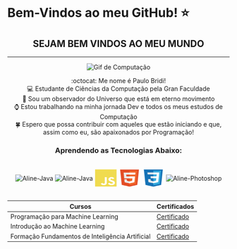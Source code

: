 # Bem-Vindos ao meu GitHub! :star:

<center><h2> SEJAM BEM VINDOS AO MEU MUNDO </h2><center>

---
![Gif de Computação](https://media4.giphy.com/media/v1.Y2lkPTc5MGI3NjExdnA0ZndwZWttZGxhZGpwaXhieGlkdWdhdDA2ZHJ1cWI5dzFmNGRvbyZlcD12MV9pbnRlcm5hbF9naWZfYnlfaWQmY3Q9Zw/z6d9wFmrDf30MiH8Vx/giphy.gif)


:octocat: Me nome é Paulo Bridi!  
:computer: Estudante de Ciências da Computação pela Gran Faculdade  
:milky_way: Sou um observador do Universo que está em eterno movimento  
:watch: Estou trabalhando na minha jornada Dev e todos os meus estudos de Computação  
:four_leaf_clover: Espero que possa contribuir com aqueles que estão iniciando e que, assim como eu, são apaixonados por Programação!

### Aprendendo as Tecnologias Abaixo:

<div align="center">
<div style="display: inline_block"><br>
<img align="center" alt="Aline-Java" height="40" width="50" src="https://cdn.jsdelivr.net/gh/devicons/devicon@latest/icons/python/python-original-wordmark.svg">
<img align="center" alt="Aline-Java" height="40" width="50" src="https://cdn.jsdelivr.net/gh/devicons/devicon/icons/java/java-original.svg">
<img align="center" alt="Aline-Js" height="40" width="50" src="https://raw.githubusercontent.com/devicons/devicon/master/icons/javascript/javascript-plain.svg">
<img align="center" alt="Aline-HTML" height="40" width="50" src="https://raw.githubusercontent.com/devicons/devicon/master/icons/html5/html5-original.svg">
<img align="center" alt="Aline-CSS" height="40" width="50" src="https://raw.githubusercontent.com/devicons/devicon/master/icons/css3/css3-original.svg">
<img align="center" alt="Aline-Photoshop" height="40" width="50" src="https://cdn.jsdelivr.net/gh/devicons/devicon/icons/photoshop/photoshop-plain.svg"> 
</div>

<br>

| Cursos | Certificados |
|--------| -------------|
|Programação para Machine Learning | [Certificado](https://assets.dio.me/QXpWxzSJxQ94ulSdpfwYFm7thaQ4Hb8nDMWpjHoCGB4/f:webp/h:320/q:70/w:450/L2NlcnRpZmljYXRlcy9jb3Zlci9PUFRPVkNLNi5qcGc)
|Introdução ao Machine Learning | [Certificado](https://assets.dio.me/MhwU8HRzeZmZQ2F2-roH9SiQW3r4nwHc7u6jBkggy44/f:webp/h:320/q:70/w:450/L2NlcnRpZmljYXRlcy9jb3Zlci9FTEE5VEQ0Wi5qcGc)
|Formação Fundamentos de Inteligência Artificial | [Certificado](https://assets.dio.me/1Ror-GXJr31WnWX5k-LpOkx5jvgjB2LxQkemYZ4iaVA/f:webp/h:320/q:70/w:450/L2NlcnRpZmljYXRlcy9jb3Zlci9HNEhFSThLSy5qcGc)

